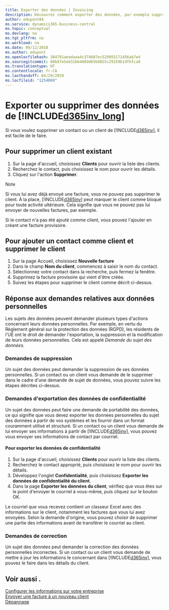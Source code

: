 ```yaml
---
title: Exporter des données | Invoicing
description: Découvrez comment exporter des données, par exemple supprimer des contacts dans le cadre d'une demande de sujet de données.
author: edupont04
ms.service: dynamics365-business-central
ms.topic: conceptual
ms.devlang: na
ms.tgt_pltfrm: na
ms.workload: na
ms.date: 09/12/2018
ms.author: edupont
ms.openlocfilehash: 384791aeadaaa4c374607ec529955171456ab7e4
ms.sourcegitcommit: 60b87e5eb32bb408dd65b9855c29159b1dfbfca8
ms.translationtype: HT
ms.contentlocale: fr-CA
ms.lasthandoff: 04/29/2019
ms.locfileid: "1254069"
---
```

# <a name="export-or-delete-data-from-included365invlongincludesd365invlongmd"></a>Exporter ou supprimer des données de [!INCLUDE[d365inv_long](includes/d365inv_long.md)]

Si vous voulez supprimer un contact ou un client de [!INCLUDE[d365inv](includes/d365inv.md)], il est facile de le faire.  

## <a name="to-delete-an-existing-customer"></a>Pour supprimer un client existant

1. Sur la page d'accueil, choisissez **Clients** pour ouvrir la liste des clients.
2. Recherchez le contact, puis choisissez le nom pour ouvrir les détails.
3. Cliquez sur l'action **Supprimer**.

> [!NOTE]
> Si vous lui avez déjà envoyé une facture, vous ne pouvez pas supprimer le client. À la place, [!INCLUDE[d365inv](includes/d365inv.md)] peut marquer le client comme bloqué pour toute activité ultérieure. Cela signifie que vous ne pouvez pas lui envoyer de nouvelles factures, par exemple.  

Si le contact n'a pas été ajouté comme client, vous pouvez l'ajouter en créant une facture provisoire.

## <a name="to-add-a-contact-as-a-customer-and-then-delete-the-customer"></a>Pour ajouter un contact comme client et supprimer le client

1. Sur la page Accueil, choisissez **Nouvelle facture**
2. Dans le champ **Nom du client**, commencez à saisir le nom du contact.
3. Sélectionnez votre contact dans la recherche, puis fermez la fenêtre.
4. Supprimez la facture provisoire qui vient d'être créée.
5. Suivez les étapes pour supprimer le client comme décrit ci-dessus.

## <a name="responding-to-requests-about-personal-data"></a>Réponse aux demandes relatives aux données personnelles

Les sujets des données peuvent demander plusieurs types d'actions concernant leurs données personnelles. Par exemple, en vertu du Règlement général sur la protection des données (RGPD), les résidents de l'UE ont le droit de demander l'exportation, la suppression et la modification de leurs données personnelles. Cela est appelé *Demande du sujet des données*.  

### <a name="requests-for-deletion"></a>Demandes de suppression

Un sujet des données peut demander la suppression de ses données personnelles. Si un contact ou un client vous demande de le supprimer dans le cadre d'une demande de sujet de données, vous pouvez suivre les étapes décrites ci-dessus.  

### <a name="requests-for-exporting-privacy-data"></a>Demandes d'exportation des données de confidentialité

Un sujet des données peut faire une demande de portabilité des données, ce qui signifie que vous devez exporter les données personnelles du sujet des données à partir de vos systèmes et les fournir dans un format couramment utilisé et structuré.  Si un contact ou un client vous demande de lui envoyer ses informations à partir de [!INCLUDE[d365inv](includes/d365inv.md)], vous pouvez vous envoyer ses informations de contact par courriel.  

#### <a name="to-export-privacy-data"></a>Pour exporter les données de confidentialité

1. Sur la page d'accueil, choisissez **Clients** pour ouvrir la liste des clients.
2. Recherchez le contact approprié, puis choisissez le nom pour ouvrir les détails.
3. Développez l'onglet **Confidentialité**, puis choisissez **Exporter les données de confidentialité du client**.
4. Dans la page **Exporter les données du client**, vérifiez que vous êtes sur le point d'envoyer le courriel à vous-même, puis cliquez sur le bouton OK.

Le courriel que vous recevez contient un classeur Excel avec des informations sur le client, notamment les factures que vous lui avez envoyées. Selon la demande d'origine, vous pouvez choisir de supprimer une partie des informations avant de transférer le courriel au client.  

### <a name="requests-for-correction"></a>Demandes de correction

Un sujet des données peut demander la correction des données personnelles incorrectes. Si un contact ou un client vous demande de mettre à jour les informations le concernant dans [!INCLUDE[d365inv](includes/d365inv.md)], vous pouvez le faire dans les détails du client.  

## <a name="see-also"></a>Voir aussi .

[Configurer les informations sur votre entreprise](set-up-business-profile.md)  
[Envoyer une facture à un nouveau client](send-invoice.md)  
[Dépannage](about-troubleshooting.md)  
